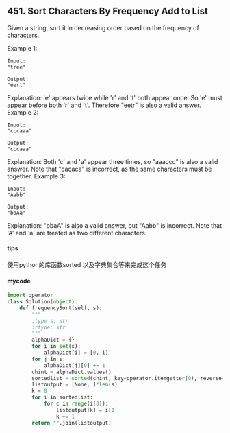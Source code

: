 ## 451. Sort Characters By Frequency Add to List

Given a string, sort it in decreasing order based on the frequency of characters.

Example 1:


```
Input:
"tree"

Output:
"eert"
```


Explanation:
'e' appears twice while 'r' and 't' both appear once.
So 'e' must appear before both 'r' and 't'. Therefore "eetr" is also a valid answer.
Example 2:


```
Input:
"cccaaa"

Output:
"cccaaa"
```


Explanation:
Both 'c' and 'a' appear three times, so "aaaccc" is also a valid answer.
Note that "cacaca" is incorrect, as the same characters must be together.
Example 3:


```
Input:
"Aabb"

Output:
"bbAa"
```


Explanation:
"bbaA" is also a valid answer, but "Aabb" is incorrect.
Note that 'A' and 'a' are treated as two different characters.
#### tips
使用python的库函数sorted 以及字典集合等来完成这个任务
#### mycode
```Python
import operator
class Solution(object):
    def frequencySort(self, s):
        """
        :type s: str
        :rtype: str
        """
        alphaDict = {}
        for i in set(s):
            alphaDict[i] = [0, i]
        for j in s:
            alphaDict[j][0] += 1
        chint = alphaDict.values()
        sortedlist = sorted(chint, key=operator.itemgetter(0), reverse=True)
        listoutput = [None, ]*len(s)
        k = 0
        for i in sortedlist:
            for c in range(i[0]):
                listoutput[k] = i[1]
                k += 1
        return "".join(listoutput)
```
